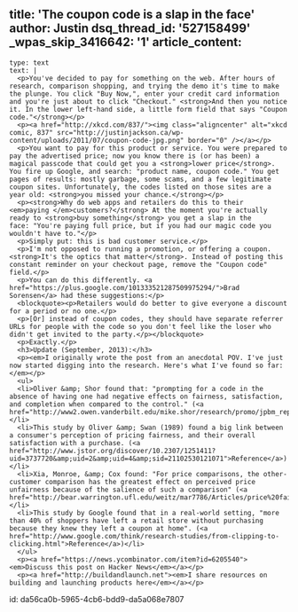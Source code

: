 title: 'The coupon code is a slap in the face'
author: Justin
dsq_thread_id: '527158499'
_wpas_skip_3416642: '1'
article_content:
  -
    type: text
    text: |
      <p>You've decided to pay for something on the web. After hours of research, comparison shopping, and trying the demo it's time to make the plunge. You click "Buy Now,", enter your credit card information and you're just about to click "Checkout." <strong>And then you notice it. In the lower left-hand side, a little form field that says "Coupon code."</strong></p>
      <p><a href="http://xkcd.com/837/"><img class="aligncenter" alt="xkcd comic, 837" src="http://justinjackson.ca/wp-content/uploads/2011/07/coupon-code-jpg.png" border="0" /></a></p>
      <p>You want to pay for this product or service. You were prepared to pay the advertised price; now you know there is (or has been) a magical passcode that could get you a <strong>lower price</strong>. You fire up Google, and search: "product name, coupon code." You get pages of results: mostly garbage, some scams, and a few legitimate coupon sites. Unfortunately, the codes listed on those sites are a year old: <strong>you missed your chance.</strong></p>
      <p><strong>Why do web apps and retailers do this to their <em>paying </em>customers?</strong> At the moment you're actually ready to <strong>buy something</strong> you get a slap in the face: "You're paying full price, but if you had our magic code you wouldn't have to."</p>
      <p>Simply put: this is bad customer service.</p>
      <p>I'm not opposed to running a promotion, or offering a coupon. <strong>It's the optics that matter</strong>. Instead of posting this constant reminder on your checkout page, remove the "Coupon code" field.</p>
      <p>You can do this differently. <a href="https://plus.google.com/101333521287509975294/">Brad Sorensen</a> had these suggestions:</p>
      <blockquote><p>Retailers would do better to give everyone a discount for a period or no one.</p>
      <p>[Or] instead of coupon codes, they should have separate referrer URLs for people with the code so you don't feel like the loser who didn't get invited to the party.</p></blockquote>
      <p>Exactly.</p>
      <h3>Update (September, 2013):</h3>
      <p><em>I originally wrote the post from an anecdotal POV. I've just now started digging into the research. Here's what I've found so far:</em></p>
      <ul>
      <li>Oliver &amp; Shor found that: "prompting for a code in the absence of having one had negative effects on fairness, satisfaction, and completion when compared to the control." (<a href="http://www2.owen.vanderbilt.edu/mike.shor/research/promo/jpbm_reprint.pdf">Reference</a>)</li>
      <li>This study by Oliver &amp; Swan (1989) found a big link between a consumer's perception of pricing fairness, and their overall satisfaction with a purchase. (<a href="http://www.jstor.org/discover/10.2307/1251411?uid=3737720&amp;uid=2&amp;uid=4&amp;sid=21102530121071">Reference</a>)</li>
      <li>Xia, Monroe, &amp; Cox found: "For price comparisons, the other-customer comparison has the greatest effect on perceived price unfairness because of the salience of such a comparison" (<a href="http://bear.warrington.ufl.edu/weitz/mar7786/Articles/price%20fairness.pdf">Reference</a>)</li>
      <li>This study by Google found that in a real-world setting, "more than 40% of shoppers have left a retail store without purchasing because they knew they left a coupon at home". (<a href="http://www.google.com/think/research-studies/from-clipping-to-clicking.html">Reference</a>)</li>
      </ul>
      <p><a href="https://news.ycombinator.com/item?id=6205540"><em>Discuss this post on Hacker News</em></a></p>
      <p><a href="http://buildandlaunch.net"><em>I share resources on building and launching products here</em></a></p>
      
id: da56ca0b-5965-4cb6-bdd9-da5a068e7807
